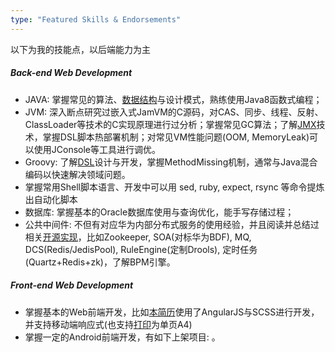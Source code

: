 ```yaml
---
type: "Featured Skills & Endorsements"
---
```


以下为我的技能点，以后端能力为主

##### Back-end Web Development
* JAVA: 掌握常见的算法、[数据结构](http://www.jianshu.com/notebooks/625384/latest)与设计模式，熟练使用Java8函数式编程；
* JVM: 深入断点研究过嵌入式JamVM的C源码，对CAS、同步、线程、反射、ClassLoader等技术的C实现原理进行过分析；掌握常见GC算法；了解[JMX](http://www.jianshu.com/p/a43f2990a29e)技术，掌握DSL脚本热部署机制；对常见VM性能问题(OOM, MemoryLeak)可以使用JConsole等工具进行调优。
* Groovy: 了解[DSL](http://www.jianshu.com/p/17266c5b8d1c)设计与开发，掌握MethodMissing机制，通常与Java混合编码以快速解决领域问题。
* 掌握常用Shell脚本语言、开发中可以用 sed, ruby, expect, rsync 等命令提炼出自动化脚本
* 数据库: 掌握基本的Oracle数据库使用与查询优化，能手写存储过程；
* 公共中间件: 不但有对应华为内部分布式服务的使用经验，并且阅读并总结过相关[开源实现](http://www.jianshu.com/notebooks/6640901/latest)，比如Zookeeper, SOA(对标华为BDF), MQ, DCS(Redis/JedisPool), RuleEngine(定制Drools), 定时任务(Quartz+Redis+zk)，了解BPM引擎。

##### Front-end Web Development
* 掌握基本的Web前端开发，比如[本简历](https://github.com/miao1007/miao1007.github.io)使用了AngularJS与SCSS进行开发，并支持移动端响应式(也支持<a href="javascript:window.print()">打印</a>为单页A4)
* 掌握一定的Android前端开发，有如下上架项目: 。
